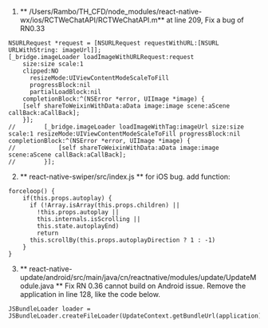1. ** /Users/Rambo/TH_CFD/node_modules/react-native-wx/ios/RCTWeChatAPI/RCTWeChatAPI.m**
at line 209, Fix a bug of RN0.33
```
NSURLRequest *request = [NSURLRequest requestWithURL:[NSURL URLWithString: imageUrl]];
[_bridge.imageLoader loadImageWithURLRequest:request
    size:size scale:1
    clipped:NO
      resizeMode:UIViewContentModeScaleToFill
      progressBlock:nil
      partialLoadBlock:nil
    completionBlock:^(NSError *error, UIImage *image) {
    [self shareToWeixinWithData:aData image:image scene:aScene callBack:aCallBack];
    }];
//        [_bridge.imageLoader loadImageWithTag:imageUrl size:size scale:1 resizeMode:UIViewContentModeScaleToFill progressBlock:nil completionBlock:^(NSError *error, UIImage *image) {
//            [self shareToWeixinWithData:aData image:image scene:aScene callBack:aCallBack];
//        }];
```

2. ** react-native-swiper/src/index.js **
 	for iOS bug. add function:
```
forceloop() {
    if(this.props.autoplay) {
      if (!Array.isArray(this.props.children) ||
        !this.props.autoplay ||
        this.internals.isScrolling ||
        this.state.autoplayEnd)
        return
      this.scrollBy(this.props.autoplayDirection ? 1 : -1)
    }
}
```

3. ** react-native-update/android/src/main/java/cn/reactnative/modules/update/UpdateModule.java **
  Fix RN 0.36 cannot build on Android issue.
  Remove the application in line 128, like the code below.
```
JSBundleLoader loader = JSBundleLoader.createFileLoader(UpdateContext.getBundleUrl(application));
```

